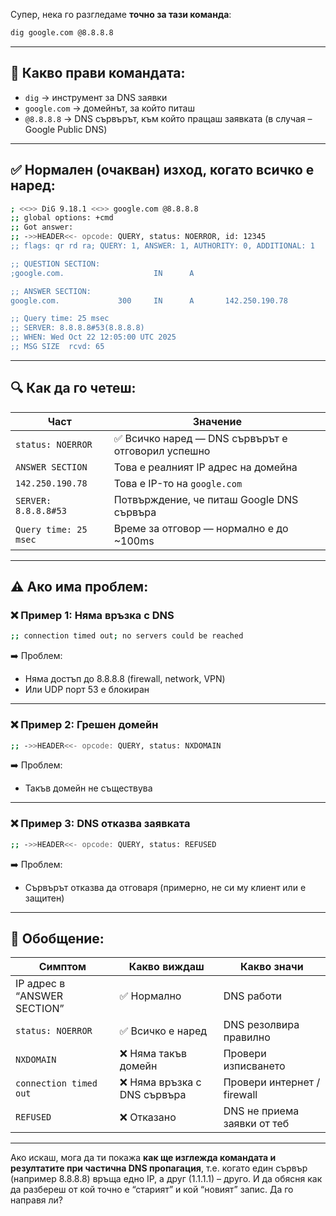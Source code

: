 Супер, нека го разгледаме **точно за тази команда**:

```bash
dig google.com @8.8.8.8
```

---

## 🧠 Какво прави командата:

* `dig` → инструмент за DNS заявки
* `google.com` → домейнът, за който питаш
* `@8.8.8.8` → DNS сървърът, към който пращаш заявката (в случая – Google Public DNS)

---

## ✅ Нормален (очакван) изход, когато всичко е наред:

```bash
; <<>> DiG 9.18.1 <<>> google.com @8.8.8.8
;; global options: +cmd
;; Got answer:
;; ->>HEADER<<- opcode: QUERY, status: NOERROR, id: 12345
;; flags: qr rd ra; QUERY: 1, ANSWER: 1, AUTHORITY: 0, ADDITIONAL: 1

;; QUESTION SECTION:
;google.com.                    IN      A

;; ANSWER SECTION:
google.com.             300     IN      A       142.250.190.78

;; Query time: 25 msec
;; SERVER: 8.8.8.8#53(8.8.8.8)
;; WHEN: Wed Oct 22 12:05:00 UTC 2025
;; MSG SIZE  rcvd: 65
```

---

## 🔍 Как да го четеш:

| Част                  | Значение                                          |
| --------------------- | ------------------------------------------------- |
| `status: NOERROR`     | ✅ Всичко наред — DNS сървърът е отговорил успешно |
| `ANSWER SECTION`      | Това е реалният IP адрес на домейна               |
| `142.250.190.78`      | Това е IP-то на `google.com`                      |
| `SERVER: 8.8.8.8#53`  | Потвърждение, че питаш Google DNS сървъра         |
| `Query time: 25 msec` | Време за отговор — нормално е до ~100ms           |

---

## ⚠️ Ако има проблем:

### ❌ Пример 1: Няма връзка с DNS

```bash
;; connection timed out; no servers could be reached
```

➡️ Проблем:

* Няма достъп до 8.8.8.8 (firewall, network, VPN)
* Или UDP порт 53 е блокиран

---

### ❌ Пример 2: Грешен домейн

```bash
;; ->>HEADER<<- opcode: QUERY, status: NXDOMAIN
```

➡️ Проблем:

* Такъв домейн не съществува

---

### ❌ Пример 3: DNS отказва заявката

```bash
;; ->>HEADER<<- opcode: QUERY, status: REFUSED
```

➡️ Проблем:

* Сървърът отказва да отговаря (примерно, не си му клиент или е защитен)

---

## 🧩 Обобщение:

| Симптом                     | Какво виждаш                | Какво значи                 |
| --------------------------- | --------------------------- | --------------------------- |
| IP адрес в “ANSWER SECTION” | ✅ Нормално                  | DNS работи                  |
| `status: NOERROR`           | ✅ Всичко е наред            | DNS резолвира правилно      |
| `NXDOMAIN`                  | ❌ Няма такъв домейн         | Провери изписването         |
| `connection timed out`      | ❌ Няма връзка с DNS сървъра | Провери интернет / firewall |
| `REFUSED`                   | ❌ Отказано                  | DNS не приема заявки от теб |

---

Ако искаш, мога да ти покажа **как ще изглежда командата и резултатите при частична DNS пропагация**, т.е. когато един сървър (например 8.8.8.8) връща едно IP, а друг (1.1.1.1) – друго.
И да обясня как да разбереш от кой точно е “старият” и кой “новият” запис.
Да го направя ли?
